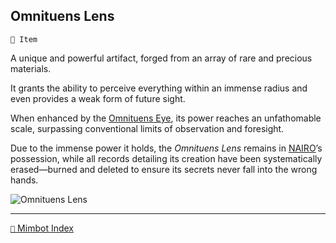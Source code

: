 ## Omnituens Lens

`📜 Item`

A unique and powerful artifact, forged from an array of rare and precious materials. 

It grants the ability to perceive everything within an immense radius and even provides a weak form of future sight.

When enhanced by the [Omnituens Eye](<https://zeithalt.github.io/r/omnituens_eye.html>), its power reaches an unfathomable scale, surpassing conventional limits of observation and foresight.

Due to the immense power it holds, the _Omnituens Lens_ remains in [NAIRO](<https://zeithalt.github.io/r/nairo.html>)’s possession, while all records detailing its creation have been systematically erased—burned and deleted to ensure its secrets never fall into the wrong hands.

![Omnituens Lens](https://zeithalt.github.io/r/i/omnituens_lens.png)

-----
[`📑` Mimbot Index](<https://zeithalt.github.io/r/#a5e0>)
<!---
keywords:  
aliases: 
-->